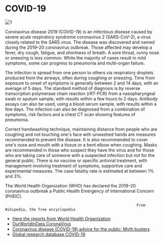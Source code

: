 # COVID-19

![1](https://github.com/edoardottt/COVID-19/blob/master/Images/1.png)

Coronavirus disease 2019 (COVID-19) is an infectious disease caused by severe acute respiratory syndrome coronavirus 2 (SARS-CoV-2), a virus closely related to the SARS virus. The disease was discovered and named during the 2019–20 coronavirus outbreak. Those affected may develop a fever, dry cough, fatigue, and shortness of breath. A sore throat, runny nose or sneezing is less common. While the majority of cases result in mild symptoms, some can progress to pneumonia and multi-organ failure.

The infection is spread from one person to others via respiratory droplets produced from the airways, often during coughing or sneezing. Time from exposure to onset of symptoms is generally between 2 and 14 days, with an average of 5 days. The standard method of diagnosis is by reverse transcription polymerase chain reaction (rRT-PCR) from a nasopharyngeal swab or sputum sample, with results within a few hours to 2 days. Antibody assays can also be used, using a blood serum sample, with results within a few days. The infection can also be diagnosed from a combination of symptoms, risk factors and a chest CT scan showing features of pneumonia.

Correct handwashing technique, maintaining distance from people who are coughing and not touching one's face with unwashed hands are measures recommended to prevent the disease. It is also recommended to cover one's nose and mouth with a tissue or a bent elbow when coughing. Masks are recommended in those who suspect they have the virus and for those who are taking care of someone with a suspected infection but not for the general public. There is no vaccine or specific antiviral treatment, with management involving treatment of symptoms, supportive care and experimental measures. The case fatality rate is estimated at between 1% and 3%.

The World Health Organization (WHO) has declared the 2019–20 coronavirus outbreak a Public Health Emergency of International Concern (PHEIC).

                                                                From Wikipedia, the free encyclopedia


- [Here the reports from World Health Organization](https://www.who.int/emergencies/diseases/novel-coronavirus-2019/situation-reports)
- [OurWorldInData CoronaVirus](https://ourworldindata.org/coronavirus)
- [Coronavirus disease (COVID-19) advice for the public: Myth busters](https://www.who.int/emergencies/diseases/novel-coronavirus-2019/advice-for-public/myth-busters)
- [Global research database COVID-19](https://www.who.int/emergencies/diseases/novel-coronavirus-2019/global-research-on-novel-coronavirus-2019-ncov)
